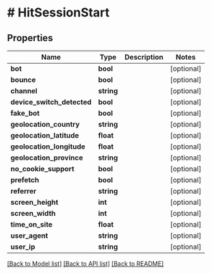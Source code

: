 # # HitSessionStart

## Properties

Name | Type | Description | Notes
------------ | ------------- | ------------- | -------------
**bot** | **bool** |  | [optional]
**bounce** | **bool** |  | [optional]
**channel** | **string** |  | [optional]
**device_switch_detected** | **bool** |  | [optional]
**fake_bot** | **bool** |  | [optional]
**geolocation_country** | **string** |  | [optional]
**geolocation_latitude** | **float** |  | [optional]
**geolocation_longitude** | **float** |  | [optional]
**geolocation_province** | **string** |  | [optional]
**no_cookie_support** | **bool** |  | [optional]
**prefetch** | **bool** |  | [optional]
**referrer** | **string** |  | [optional]
**screen_height** | **int** |  | [optional]
**screen_width** | **int** |  | [optional]
**time_on_site** | **float** |  | [optional]
**user_agent** | **string** |  | [optional]
**user_ip** | **string** |  | [optional]

[[Back to Model list]](../../README.md#models) [[Back to API list]](../../README.md#endpoints) [[Back to README]](../../README.md)
